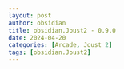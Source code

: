 ```yaml
---
layout: post
author: obsidian
title: obsidian.Joust2 - 0.9.0
date: 2024-04-20
categories: [Arcade, Joust 2]
tags: [obsidian.Joust2]
---
```


